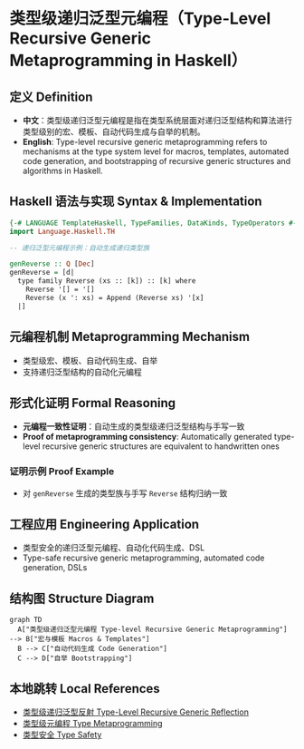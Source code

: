 # 类型级递归泛型元编程（Type-Level Recursive Generic Metaprogramming in Haskell）

## 定义 Definition

- **中文**：类型级递归泛型元编程是指在类型系统层面对递归泛型结构和算法进行类型级别的宏、模板、自动代码生成与自举的机制。
- **English**: Type-level recursive generic metaprogramming refers to mechanisms at the type system level for macros, templates, automated code generation, and bootstrapping of recursive generic structures and algorithms in Haskell.

## Haskell 语法与实现 Syntax & Implementation

```haskell
{-# LANGUAGE TemplateHaskell, TypeFamilies, DataKinds, TypeOperators #-}
import Language.Haskell.TH

-- 递归泛型元编程示例：自动生成递归类型族

genReverse :: Q [Dec]
genReverse = [d|
  type family Reverse (xs :: [k]) :: [k] where
    Reverse '[] = '[]
    Reverse (x ': xs) = Append (Reverse xs) '[x]
  |]
```

## 元编程机制 Metaprogramming Mechanism

- 类型级宏、模板、自动代码生成、自举
- 支持递归泛型结构的自动化元编程

## 形式化证明 Formal Reasoning

- **元编程一致性证明**：自动生成的类型级递归泛型结构与手写一致
- **Proof of metaprogramming consistency**: Automatically generated type-level recursive generic structures are equivalent to handwritten ones

### 证明示例 Proof Example

- 对 `genReverse` 生成的类型族与手写 `Reverse` 结构归纳一致

## 工程应用 Engineering Application

- 类型安全的递归泛型元编程、自动化代码生成、DSL
- Type-safe recursive generic metaprogramming, automated code generation, DSLs

## 结构图 Structure Diagram

```mermaid
graph TD
  A["类型级递归泛型元编程 Type-level Recursive Generic Metaprogramming"] --> B["宏与模板 Macros & Templates"]
  B --> C["自动代码生成 Code Generation"]
  C --> D["自举 Bootstrapping"]
```

## 本地跳转 Local References

- [类型级递归泛型反射 Type-Level Recursive Generic Reflection](../90-Type-Level-Recursive-Generic-Reflection/01-Type-Level-Recursive-Generic-Reflection-in-Haskell.md)
- [类型级元编程 Type Metaprogramming](../16-Type-Metaprogramming/01-Type-Metaprogramming-in-Haskell.md)
- [类型安全 Type Safety](../14-Type-Safety/01-Type-Safety-in-Haskell.md)
